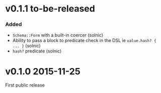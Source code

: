 # v0.1.1 to-be-released

### Added

* `Schema::Form` with a built-in coercer (solnic)
* Ability to pass a block to predicate check in the DSL ie `value.hash? { ... }` (solnic)
* `hash?` predicate (solnic)

# v0.1.0 2015-11-25

First public release
